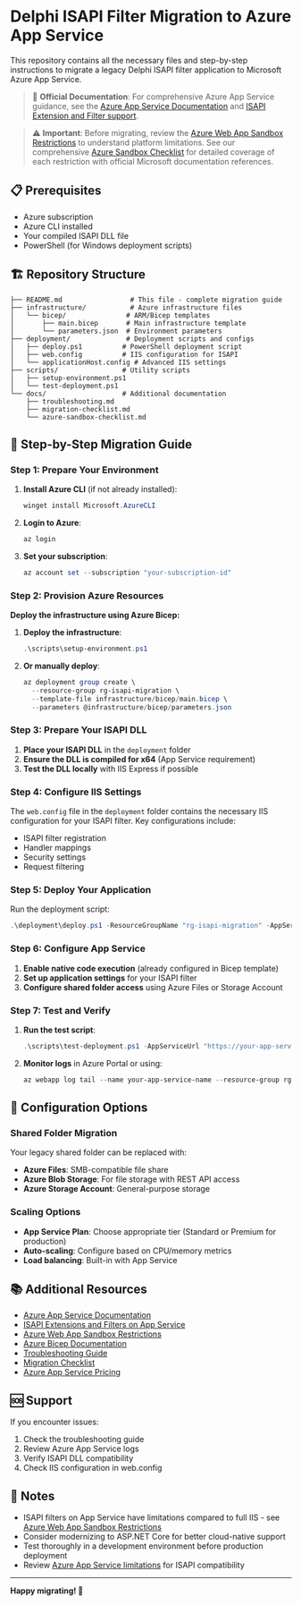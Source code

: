 # Delphi ISAPI Filter Migration to Azure App Service

This repository contains all the necessary files and step-by-step instructions to migrate a legacy Delphi ISAPI filter application to Microsoft Azure App Service.

> 📖 **Official Documentation**: For comprehensive Azure App Service guidance, see the [Azure App Service Documentation](https://docs.microsoft.com/azure/app-service/) and [ISAPI Extension and Filter support](https://docs.microsoft.com/azure/app-service/configure-language-dotnetframework#isapi-extensions-and-filters).

> ⚠️ **Important**: Before migrating, review the [Azure Web App Sandbox Restrictions](https://github.com/projectkudu/kudu/wiki/Azure-Web-App-sandbox#general-sandbox-restrictions) to understand platform limitations. See our comprehensive [Azure Sandbox Checklist](docs/azure-sandbox-checklist.md) for detailed coverage of each restriction with official Microsoft documentation references.

## 📋 Prerequisites

- Azure subscription
- Azure CLI installed
- Your compiled ISAPI DLL file
- PowerShell (for Windows deployment scripts)

## 🏗️ Repository Structure

```
├── README.md                 # This file - complete migration guide
├── infrastructure/           # Azure infrastructure files
│   └── bicep/               # ARM/Bicep templates
│       ├── main.bicep       # Main infrastructure template
│       └── parameters.json  # Environment parameters
├── deployment/              # Deployment scripts and configs
│   ├── deploy.ps1          # PowerShell deployment script
│   ├── web.config          # IIS configuration for ISAPI
│   └── applicationHost.config # Advanced IIS settings
├── scripts/                # Utility scripts
│   ├── setup-environment.ps1
│   └── test-deployment.ps1
└── docs/                   # Additional documentation
    ├── troubleshooting.md
    ├── migration-checklist.md
    └── azure-sandbox-checklist.md
```

## 🚀 Step-by-Step Migration Guide

### Step 1: Prepare Your Environment

1. **Install Azure CLI** (if not already installed):
   ```powershell
   winget install Microsoft.AzureCLI
   ```

2. **Login to Azure**:
   ```powershell
   az login
   ```

3. **Set your subscription**:
   ```powershell
   az account set --subscription "your-subscription-id"
   ```

### Step 2: Provision Azure Resources

**Deploy the infrastructure using Azure Bicep:**

1. **Deploy the infrastructure**:
   ```powershell
   .\scripts\setup-environment.ps1
   ```

2. **Or manually deploy**:
   ```powershell
   az deployment group create \
     --resource-group rg-isapi-migration \
     --template-file infrastructure/bicep/main.bicep \
     --parameters @infrastructure/bicep/parameters.json
   ```

### Step 3: Prepare Your ISAPI DLL

1. **Place your ISAPI DLL** in the `deployment` folder
2. **Ensure the DLL is compiled for x64** (App Service requirement)
3. **Test the DLL locally** with IIS Express if possible

### Step 4: Configure IIS Settings

The `web.config` file in the `deployment` folder contains the necessary IIS configuration for your ISAPI filter. Key configurations include:

- ISAPI filter registration
- Handler mappings
- Security settings
- Request filtering

### Step 5: Deploy Your Application

Run the deployment script:
```powershell
.\deployment\deploy.ps1 -ResourceGroupName "rg-isapi-migration" -AppServiceName "your-app-service-name"
```

### Step 6: Configure App Service

1. **Enable native code execution** (already configured in Bicep template)
2. **Set up application settings** for your ISAPI filter
3. **Configure shared folder access** using Azure Files or Storage Account

### Step 7: Test and Verify

1. **Run the test script**:
   ```powershell
   .\scripts\test-deployment.ps1 -AppServiceUrl "https://your-app-service.azurewebsites.net"
   ```

2. **Monitor logs** in Azure Portal or using:
   ```powershell
   az webapp log tail --name your-app-service-name --resource-group rg-isapi-migration
   ```

## 🔧 Configuration Options

### Shared Folder Migration

Your legacy shared folder can be replaced with:
- **Azure Files**: SMB-compatible file share
- **Azure Blob Storage**: For file storage with REST API access
- **Azure Storage Account**: General-purpose storage

### Scaling Options

- **App Service Plan**: Choose appropriate tier (Standard or Premium for production)
- **Auto-scaling**: Configure based on CPU/memory metrics
- **Load balancing**: Built-in with App Service

## 📚 Additional Resources

- [Azure App Service Documentation](https://docs.microsoft.com/azure/app-service/)
- [ISAPI Extensions and Filters on App Service](https://docs.microsoft.com/azure/app-service/configure-language-dotnetframework#isapi-extensions-and-filters)
- [Azure Web App Sandbox Restrictions](https://github.com/projectkudu/kudu/wiki/Azure-Web-App-sandbox#general-sandbox-restrictions)
- [Azure Bicep Documentation](https://docs.microsoft.com/azure/azure-resource-manager/bicep/)
- [Troubleshooting Guide](docs/troubleshooting.md)
- [Migration Checklist](docs/migration-checklist.md)
- [Azure App Service Pricing](https://azure.microsoft.com/pricing/details/app-service/windows/)

## 🆘 Support

If you encounter issues:
1. Check the troubleshooting guide
2. Review Azure App Service logs
3. Verify ISAPI DLL compatibility
4. Check IIS configuration in web.config

## 📝 Notes

- ISAPI filters on App Service have limitations compared to full IIS - see [Azure Web App Sandbox Restrictions](https://github.com/projectkudu/kudu/wiki/Azure-Web-App-sandbox#general-sandbox-restrictions)
- Consider modernizing to ASP.NET Core for better cloud-native support
- Test thoroughly in a development environment before production deployment
- Review [Azure App Service limitations](https://docs.microsoft.com/azure/app-service/overview-compare) for ISAPI compatibility

---

**Happy migrating! 🚀**
